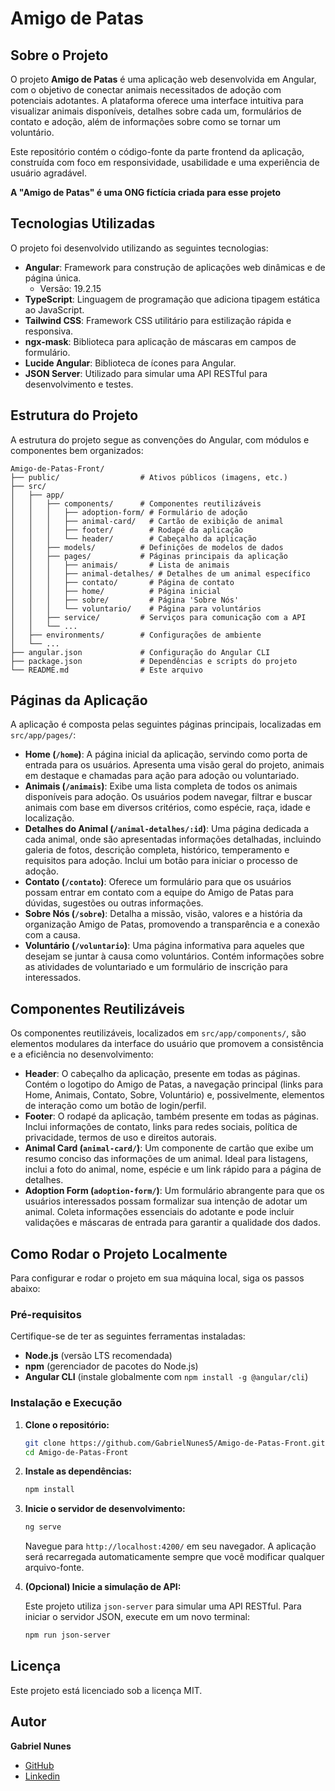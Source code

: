 # Amigo de Patas

## Sobre o Projeto

O projeto **Amigo de Patas** é uma aplicação web desenvolvida em Angular, com o objetivo de conectar animais necessitados de adoção com potenciais adotantes. A plataforma oferece uma interface intuitiva para visualizar animais disponíveis, detalhes sobre cada um, formulários de contato e adoção, além de informações sobre como se tornar um voluntário.

Este repositório contém o código-fonte da parte frontend da aplicação, construída com foco em responsividade, usabilidade e uma experiência de usuário agradável.

**A "Amigo de Patas" é uma ONG fictícia criada para esse projeto**

## Tecnologias Utilizadas

O projeto foi desenvolvido utilizando as seguintes tecnologias:

*   **Angular**: Framework para construção de aplicações web dinâmicas e de página única.
    *   Versão: 19.2.15
*   **TypeScript**: Linguagem de programação que adiciona tipagem estática ao JavaScript.
*   **Tailwind CSS**: Framework CSS utilitário para estilização rápida e responsiva.
*   **ngx-mask**: Biblioteca para aplicação de máscaras em campos de formulário.
*   **Lucide Angular**: Biblioteca de ícones para Angular.
*   **JSON Server**: Utilizado para simular uma API RESTful para desenvolvimento e testes.

## Estrutura do Projeto

A estrutura do projeto segue as convenções do Angular, com módulos e componentes bem organizados:

```
Amigo-de-Patas-Front/
├── public/                  # Ativos públicos (imagens, etc.)
├── src/
│   ├── app/
│   │   ├── components/      # Componentes reutilizáveis
│   │   │   ├── adoption-form/ # Formulário de adoção
│   │   │   ├── animal-card/   # Cartão de exibição de animal
│   │   │   ├── footer/        # Rodapé da aplicação
│   │   │   └── header/        # Cabeçalho da aplicação
│   │   ├── models/          # Definições de modelos de dados
│   │   ├── pages/           # Páginas principais da aplicação
│   │   │   ├── animais/       # Lista de animais
│   │   │   ├── animal-detalhes/ # Detalhes de um animal específico
│   │   │   ├── contato/       # Página de contato
│   │   │   ├── home/          # Página inicial
│   │   │   ├── sobre/         # Página 'Sobre Nós'
│   │   │   └── voluntario/    # Página para voluntários
│   │   ├── service/         # Serviços para comunicação com a API
│   │   └── ...
│   ├── environments/        # Configurações de ambiente
│   └── ...
├── angular.json             # Configuração do Angular CLI
├── package.json             # Dependências e scripts do projeto
└── README.md                # Este arquivo
```

## Páginas da Aplicação

A aplicação é composta pelas seguintes páginas principais, localizadas em `src/app/pages/`:

*   **Home (`/home`)**: A página inicial da aplicação, servindo como porta de entrada para os usuários. Apresenta uma visão geral do projeto, animais em destaque e chamadas para ação para adoção ou voluntariado.
*   **Animais (`/animais`)**: Exibe uma lista completa de todos os animais disponíveis para adoção. Os usuários podem navegar, filtrar e buscar animais com base em diversos critérios, como espécie, raça, idade e localização.
*   **Detalhes do Animal (`/animal-detalhes/:id`)**: Uma página dedicada a cada animal, onde são apresentadas informações detalhadas, incluindo galeria de fotos, descrição completa, histórico, temperamento e requisitos para adoção. Inclui um botão para iniciar o processo de adoção.
*   **Contato (`/contato`)**: Oferece um formulário para que os usuários possam entrar em contato com a equipe do Amigo de Patas para dúvidas, sugestões ou outras informações.
*   **Sobre Nós (`/sobre`)**: Detalha a missão, visão, valores e a história da organização Amigo de Patas, promovendo a transparência e a conexão com a causa.
*   **Voluntário (`/voluntario`)**: Uma página informativa para aqueles que desejam se juntar à causa como voluntários. Contém informações sobre as atividades de voluntariado e um formulário de inscrição para interessados.

## Componentes Reutilizáveis

Os componentes reutilizáveis, localizados em `src/app/components/`, são elementos modulares da interface do usuário que promovem a consistência e a eficiência no desenvolvimento:

*   **Header**: O cabeçalho da aplicação, presente em todas as páginas. Contém o logotipo do Amigo de Patas, a navegação principal (links para Home, Animais, Contato, Sobre, Voluntário) e, possivelmente, elementos de interação como um botão de login/perfil.
*   **Footer**: O rodapé da aplicação, também presente em todas as páginas. Inclui informações de contato, links para redes sociais, política de privacidade, termos de uso e direitos autorais.
*   **Animal Card (`animal-card/`)**: Um componente de cartão que exibe um resumo conciso das informações de um animal. Ideal para listagens, inclui a foto do animal, nome, espécie e um link rápido para a página de detalhes.
*   **Adoption Form (`adoption-form/`)**: Um formulário abrangente para que os usuários interessados possam formalizar sua intenção de adotar um animal. Coleta informações essenciais do adotante e pode incluir validações e máscaras de entrada para garantir a qualidade dos dados.

## Como Rodar o Projeto Localmente

Para configurar e rodar o projeto em sua máquina local, siga os passos abaixo:

### Pré-requisitos

Certifique-se de ter as seguintes ferramentas instaladas:

*   **Node.js** (versão LTS recomendada)
*   **npm** (gerenciador de pacotes do Node.js)
*   **Angular CLI** (instale globalmente com `npm install -g @angular/cli`)

### Instalação e Execução

1.  **Clone o repositório:**

    ```bash
    git clone https://github.com/GabrielNunes5/Amigo-de-Patas-Front.git
    cd Amigo-de-Patas-Front
    ```

2.  **Instale as dependências:**

    ```bash
    npm install
    ```

3.  **Inicie o servidor de desenvolvimento:**

    ```bash
    ng serve
    ```

    Navegue para `http://localhost:4200/` em seu navegador. A aplicação será recarregada automaticamente sempre que você modificar qualquer arquivo-fonte.

4.  **(Opcional) Inicie a simulação de API:**

    Este projeto utiliza `json-server` para simular uma API RESTful. Para iniciar o servidor JSON, execute em um novo terminal:

    ```bash
    npm run json-server
    ```

## Licença

Este projeto está licenciado sob a licença MIT.

## Autor

**Gabriel Nunes**
*   [GitHub](https://github.com/GabrielNunes5)
*   [Linkedin](https://www.linkedin.com/in/gabriel-nunes-085gn/)